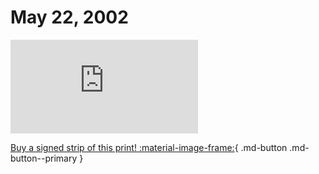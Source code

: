 # May 22, 2002

![](https://www.achewood.com/comic.php?date=05222002)

[Buy a signed strip of this print! :material-image-frame:](https://achewood-holiday-pop-up.myshopify.com/products/strip#05222002){ .md-button .md-button--primary }

